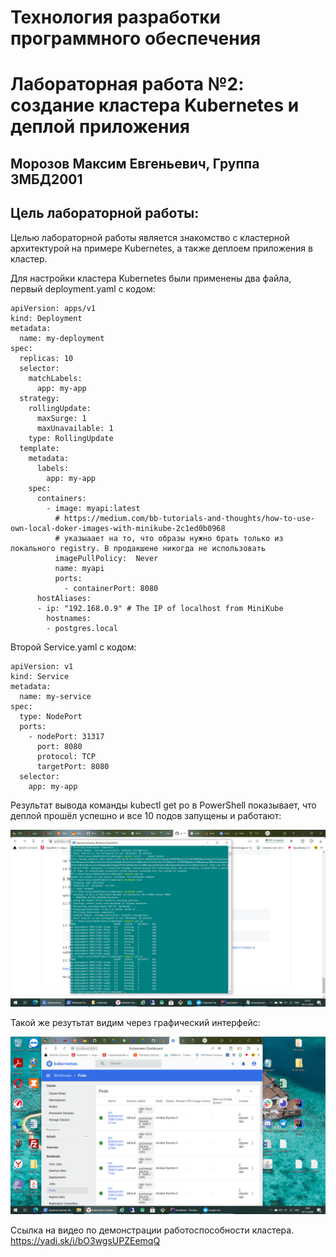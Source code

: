 # Технология разработки программного обеспечения
# Лабораторная работа №2: создание кластера Kubernetes и деплой приложения
## Морозов Максим Евгеньевич, Группа 3МБД2001
## Цель лабораторной работы: 
Целью лабораторной работы является знакомство с кластерной архитектурой на примере Kubernetes, а также деплоем приложения в кластер.

Для настройки кластера Kubernetes были применены два файла, первый deployment.yaml с кодом:

    apiVersion: apps/v1
    kind: Deployment
    metadata:
      name: my-deployment
    spec:
      replicas: 10
      selector:
        matchLabels:
          app: my-app
      strategy:
        rollingUpdate:
          maxSurge: 1
          maxUnavailable: 1
        type: RollingUpdate
      template:
        metadata:
          labels:
            app: my-app
        spec:
          containers:
            - image: myapi:latest
              # https://medium.com/bb-tutorials-and-thoughts/how-to-use-own-local-doker-images-with-minikube-2c1ed0b0968
              # указыаает на то, что образы нужно брать только из локального registry. В продакшене никогда не использовать
              imagePullPolicy:  Never 
              name: myapi
              ports:
                - containerPort: 8080
          hostAliases:
          - ip: "192.168.0.9" # The IP of localhost from MiniKube
            hostnames:
            - postgres.local
            
Второй Service.yaml с кодом:

    apiVersion: v1
    kind: Service
    metadata:
      name: my-service
    spec:
      type: NodePort
      ports:
        - nodePort: 31317
          port: 8080
          protocol: TCP
          targetPort: 8080
      selector:
        app: my-app

Результат вывода команды kubectl get po в PowerShell показывает, что деплой прошёл успешно и все 10 подов запущены и работают:

![](3.3.png)

Такой же резутьтат видим через графический интерфейс:

![](3.5.png)

Ссылка на видео по демонстрации работоспособности кластера. https://yadi.sk/i/bO3wgsUPZEemqQ

